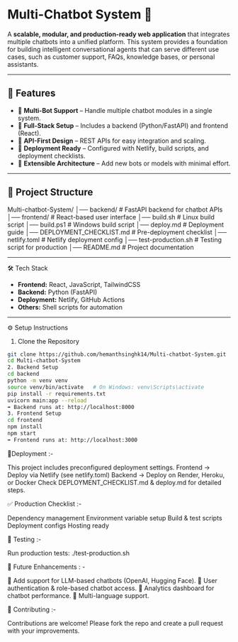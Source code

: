 # Multi-Chatbot System 🤖

A **scalable, modular, and production-ready web application** that integrates multiple chatbots into a unified platform. This system provides a foundation for building intelligent conversational agents that can serve different use cases, such as customer support, FAQs, knowledge bases, or personal assistants.

---

## 🚀 Features
- 🔹 **Multi-Bot Support** – Handle multiple chatbot modules in a single system.
- 🔹 **Full-Stack Setup** – Includes a backend (Python/FastAPI) and frontend (React).
- 🔹 **API-First Design** – REST APIs for easy integration and scaling.
- 🔹 **Deployment Ready** – Configured with Netlify, build scripts, and deployment checklists.
- 🔹 **Extensible Architecture** – Add new bots or models with minimal effort.

---

## 📂 Project Structure

Multi-chatbot-System/
│── backend/ # FastAPI backend for chatbot APIs
│── frontend/ # React-based user interface
│── build.sh # Linux build script
│── build.ps1 # Windows build script
│── deploy.md # Deployment guide
│── DEPLOYMENT_CHECKLIST.md # Pre-deployment checklist
│── netlify.toml # Netlify deployment config
│── test-production.sh # Testing script for production
│── README.md # Project documentation


---

🛠️ Tech Stack
- **Frontend:** React, JavaScript, TailwindCSS
- **Backend:** Python (FastAPI)
- **Deployment:** Netlify, GitHub Actions
- **Others:** Shell scripts for automation

---

⚙️ Setup Instructions

 1. Clone the Repository
```bash
git clone https://github.com/hemanthsinghk14/Multi-chatbot-System.git
cd Multi-chatbot-System
2. Backend Setup
cd backend
python -m venv venv
source venv/bin/activate   # On Windows: venv\Scripts\activate
pip install -r requirements.txt
uvicorn main:app --reload
➡️ Backend runs at: http://localhost:8000
3. Frontend Setup
cd frontend
npm install
npm start
➡️ Frontend runs at: http://localhost:3000
```
🚀Deployment :-

This project includes preconfigured deployment settings.
Frontend → Deploy via Netlify (see netlify.toml)
Backend → Deploy on Render, Heroku, or Docker
Check DEPLOYMENT_CHECKLIST.md & deploy.md for detailed steps.

✅ Production Checklist :-

 Dependency management
 Environment variable setup
 Build & test scripts
 Deployment configs
 Hosting ready

 🧪 Testing :-
 
Run production tests: 
./test-production.sh

📌 Future Enhancements : -

🔮 Add support for LLM-based chatbots (OpenAI, Hugging Face).
🔮 User authentication & role-based chatbot access.
🔮 Analytics dashboard for chatbot performance.
🔮 Multi-language support.

🤝 Contributing :-

Contributions are welcome!
Please fork the repo and create a pull request with your improvements.



